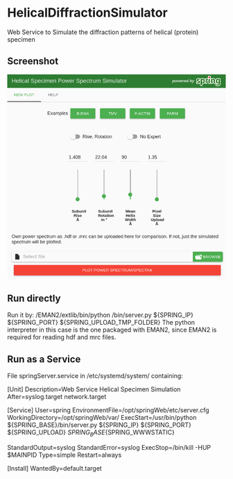 # HelicalDiffractionSimulator
Web Service to Simulate the diffraction patterns of helical (protein) specimen

## Screenshot
![Screenshot](/img/screen.png) 


## Run directly
Run it by:
/EMAN2/extlib/bin/python /bin/server.py ${SPRING_IP} ${SPRING_PORT} ${SPRING_UPLOAD_TMP_FOLDER}
The python interpreter in this case is the one packaged with EMAN2, since EMAN2 is required for reading hdf and mrc files.

## Run as a Service
File springServer.service in /etc/systemd/system/ containing:

[Unit]
Description=Web Service Helical Specimen Simulation
After=syslog.target network.target

[Service]
User=spring
EnvironmentFile=/opt/springWeb/etc/server.cfg
WorkingDirectory=/opt/springWeb/var/
ExecStart=/usr/bin/python ${SPRING_BASE}/bin/server.py ${SPRING_IP} ${SPRING_PORT} ${SPRING_UPLOAD} ${SPRING_BASE}${SPRING_WWWSTATIC}

StandardOutput=syslog
StandardError=syslog
ExecStop=/bin/kill -HUP $MAINPID
Type=simple
Restart=always

[Install]
WantedBy=default.target


